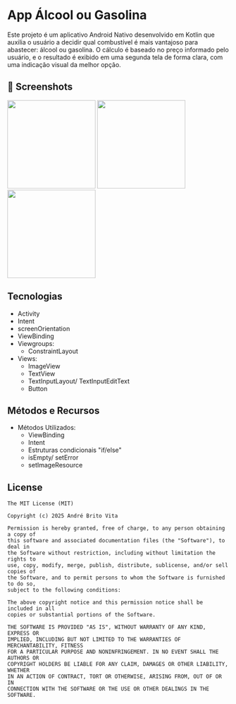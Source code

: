 # App Álcool ou Gasolina
Este projeto é um aplicativo Android Nativo desenvolvido em Kotlin que auxilia o usuário a decidir qual combustível é mais vantajoso para abastecer: álcool ou gasolina. O cálculo é baseado no preço informado pelo usuário, e o resultado é exibido em uma segunda tela de forma clara, com uma indicação visual da melhor opção.

## :camera_flash: Screenshots
<!-- You can add more screenshots here if you like -->
<img src="https://github.com/user-attachments/assets/48bf52bb-3e7b-4c28-8370-691ea680b365" width=200/> <img src="https://github.com/user-attachments/assets/01bbc27c-6d4d-49d9-92d5-16d85a655593" width=200/> <img src="https://github.com/user-attachments/assets/a4907a89-1a98-4a5c-9d80-b2d230e11a06" width=200/>

## Tecnologias
- Activity
- Intent
- screenOrientation
- ViewBinding
- Viewgroups:
  - ConstraintLayout
- Views:
  - ImageView
  - TextView
  - TextInputLayout/ TextInputEditText
  - Button
 
## Métodos e Recursos
- Métodos Utilizados:
  - ViewBinding
  - Intent
  - Estruturas condicionais "if/else"
  - isEmpty/ setError
  - setImageResource

## License
```
The MIT License (MIT)

Copyright (c) 2025 André Brito Vita

Permission is hereby granted, free of charge, to any person obtaining a copy of
this software and associated documentation files (the "Software"), to deal in
the Software without restriction, including without limitation the rights to
use, copy, modify, merge, publish, distribute, sublicense, and/or sell copies of
the Software, and to permit persons to whom the Software is furnished to do so,
subject to the following conditions:

The above copyright notice and this permission notice shall be included in all
copies or substantial portions of the Software.

THE SOFTWARE IS PROVIDED "AS IS", WITHOUT WARRANTY OF ANY KIND, EXPRESS OR
IMPLIED, INCLUDING BUT NOT LIMITED TO THE WARRANTIES OF MERCHANTABILITY, FITNESS
FOR A PARTICULAR PURPOSE AND NONINFRINGEMENT. IN NO EVENT SHALL THE AUTHORS OR
COPYRIGHT HOLDERS BE LIABLE FOR ANY CLAIM, DAMAGES OR OTHER LIABILITY, WHETHER
IN AN ACTION OF CONTRACT, TORT OR OTHERWISE, ARISING FROM, OUT OF OR IN
CONNECTION WITH THE SOFTWARE OR THE USE OR OTHER DEALINGS IN THE SOFTWARE.
```
